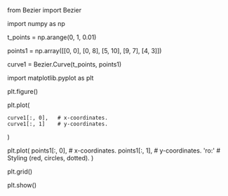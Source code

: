 from Bezier import Bezier

import numpy as np

t_points = np.arange(0, 1, 0.01)

points1 = np.array([[0, 0], [0, 8], [5, 10], [9, 7], [4, 3]])

curve1 = Bezier.Curve(t_points, points1)

import matplotlib.pyplot as plt

plt.figure()

plt.plot(

	curve1[:, 0],   # x-coordinates.
	curve1[:, 1]    # y-coordinates.
)

plt.plot(
	points1[:, 0],  # x-coordinates.
	points1[:, 1],  # y-coordinates.
	'ro:'           # Styling (red, circles, dotted).
)

plt.grid()

plt.show()
